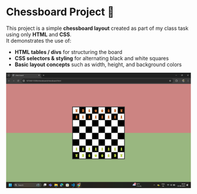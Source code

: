  # Chessboard Project 🎲

This project is a simple **chessboard layout** created as part of my class task using only **HTML** and **CSS**.  
It demonstrates the use of:

- **HTML tables / divs** for structuring the board  
- **CSS selectors & styling** for alternating black and white squares  
- **Basic layout concepts** such as width, height, and background colors  

![Chessboard Screenshot](chessboard.png)
